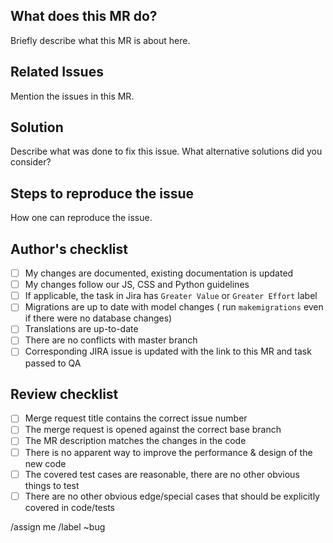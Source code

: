 ## What does this MR do?

Briefly describe what this MR is about here.

## Related Issues

Mention the issues in this MR.

## Solution

Describe what was done to fix this issue.
What alternative solutions did you consider?

## Steps to reproduce the issue

How one can reproduce the issue.

## Author's checklist

- [ ] My changes are documented, existing documentation is updated
- [ ] My changes follow our JS, CSS and Python guidelines
- [ ] If applicable, the task in Jira has `Greater Value` or `Greater Effort` label
- [ ] Migrations are up to date with model changes (
run `makemigrations` even if there were no database changes)
- [ ] Translations are up-to-date
- [ ] There are no conflicts with master branch
- [ ] Corresponding JIRA issue is updated with the link to this MR and task passed to QA

## Review checklist

- [ ] Merge request title contains the correct issue number
- [ ] The merge request is opened against the correct base branch
- [ ] The MR description matches the changes in the code
- [ ] There is no apparent way to improve the performance & design of the new code
- [ ] The covered test cases are reasonable, there are no other obvious things to test
- [ ] There are no other obvious edge/special cases that should be explicitly covered in code/tests

/assign me
/label ~bug
